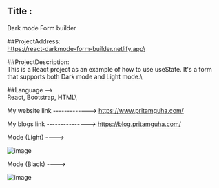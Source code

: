 ## Title :
Dark mode Form builder

##ProjectAddress:\
https://react-darkmode-form-builder.netlify.app\

##ProjectDescription:\
This is a React project as an example of how to use useState. It's a form that supports both Dark mode and Light mode.\

##Language -->\
React, Bootstrap, HTML\

My website link ------------->
https://www.pritamguha.com/

My blogs link --------------->
https://blog.pritamguha.com/

Mode (Light) ----> 

![image](https://github.com/CupOfSolution/React-Dark-Mode-Form/assets/71080574/d1110772-f1b1-452c-b408-b3c56dbc6a68)

Mode (Black) ---->

![image](https://github.com/CupOfSolution/React-Dark-Mode-Form/assets/71080574/03ad8390-e640-49b2-be69-9390b7aa1549)
